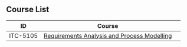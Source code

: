 


## Course List

|ID|Course||
|---|---|---|
|ITC-5105|[Requirements Analysis and Process Modelling](/ITC-5105_Requirements_Analysis_and_Process_Modeling/index.md)||